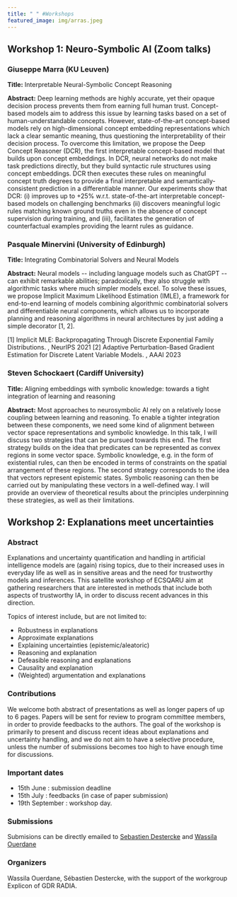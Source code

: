 ```yaml
---
title: " " #Workshops
featured_image: img/arras.jpeg
---
```


## Workshop 1: Neuro-Symbolic AI (Zoom talks)

### Giuseppe Marra (KU Leuven)

**Title:**  Interpretable Neural-Symbolic Concept Reasoning

**Abstract:**  Deep learning methods are highly accurate, yet their opaque decision process prevents them from earning full human trust. Concept-based models aim to address this issue by learning tasks based on a set of human-understandable concepts. However, state-of-the-art concept-based models rely on high-dimensional concept embedding representations which lack a clear semantic meaning, thus questioning the interpretability of their decision process. To overcome this limitation, we propose the Deep Concept Reasoner (DCR), the first interpretable concept-based model that builds upon concept embeddings. In DCR, neural networks do not make task predictions directly, but they build syntactic rule structures using concept embeddings. DCR then executes these rules on meaningful concept truth degrees to provide a final interpretable and semantically-consistent prediction in a differentiable manner. Our experiments show that DCR: (i) improves up to +25% w.r.t. state-of-the-art interpretable concept-based models on challenging benchmarks (ii) discovers meaningful logic rules matching known ground truths even in the absence of concept supervision during training, and (iii), facilitates the generation of counterfactual examples providing the learnt rules as guidance.


### Pasquale Minervini (University of Edinburgh)

**Title:**  Integrating Combinatorial Solvers and Neural Models

**Abstract:** Neural models -- including language models such as ChatGPT -- can exhibit remarkable abilities; paradoxically, they also struggle with algorithmic tasks where much simpler models excel. To solve these issues, we propose Implicit Maximum Likelihood Estimation (IMLE), a framework for end-to-end learning of models combining algorithmic combinatorial solvers and differentiable neural components, which allows us to incorporate planning and reasoning algorithms in neural architectures by just adding a simple decorator [1, 2].

[1] Implicit MLE: Backpropagating Through Discrete Exponential Family Distributions. [](https://arxiv.org/abs/2106.01798), NeurIPS 2021
[2] Adaptive Perturbation-Based Gradient Estimation for Discrete Latent Variable Models. [](https://arxiv.org/abs/2209.04862), AAAI 2023

### Steven Schockaert (Cardiff University) 

**Title:** Aligning embeddings with symbolic knowledge: towards a tight integration of learning and reasoning
 
**Abstract:** Most approaches to neurosymbolic AI rely on a relatively loose coupling between learning and reasoning. To enable a tighter integration between these components, we need some kind of alignment between vector space representations and symbolic knowledge. In this talk, I will discuss two strategies that can be pursued towards this end. The first strategy builds on the idea that predicates can be represented as convex regions in some vector space. Symbolic knowledge, e.g. in the form of existential rules, can then be encoded in terms of constraints on the spatial arrangement of these regions. The second strategy corresponds to the idea that vectors represent epistemic states. Symbolic reasoning can then be carried out by manipulating these vectors in a well-defined way. I will provide an overview of theoretical results about the principles underpinning these strategies, as well as their limitations.


## Workshop 2: Explanations meet uncertainties

### Abstract

Explanations and uncertainty quantification and handling in artificial intelligence models are (again) rising topics, due to their increased uses in everyday life as well as in sensitive areas and the need for trustworthy models and inferences. This satellite workshop of ECSQARU aim at gathering researchers that are interested in methods that include both aspects of trustworthy IA, in order to discuss recent advances in this direction.

Topics of interest include, but are not limited to:

* Robustness in explanations
* Approximate explanations
* Explaining uncertainties (epistemic/aleatoric)
* Reasoning and explanation
* Defeasible reasoning and explanations
* Causality and explanation
* (Weighted) argumentation and explanations

### Contributions

We welcome both abstract of presentations as well as longer papers of up to 6 pages. Papers will be sent for review to program committee members, in order to provide feedbacks to the authors. The goal of the workshop is primarily to present and discuss recent ideas about explanations and uncertainty handling, and we do not aim to have a selective procedure, unless the number of submissions becomes too high to have enough time for discussions.

### Important dates

* 15th June : submission deadline
* 15th July : feedbacks (in case of paper submission)
* 19th September : workshop day.

### Submissions

Submisions can be directly emailed to [Sebastien Destercke](mailto:sebastien.destercke@hds.utc.fr) and [Wassila Ouerdane](mailto:wassila.ouerdane@centralesupelec.fr)

### Organizers

Wassila Ouerdane, Sébastien Destercke, with the support of the workgroup Explicon of GDR RADIA.


